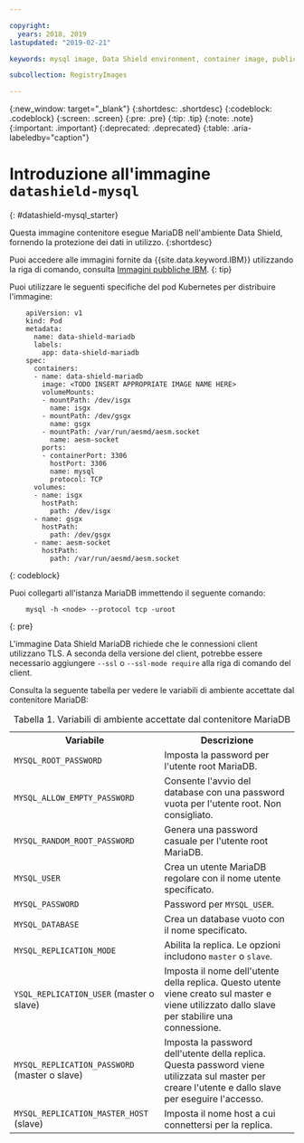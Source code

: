 ```yaml
---

copyright:
  years: 2018, 2019
lastupdated: "2019-02-21"

keywords: mysql image, Data Shield environment, container image, public image

subcollection: RegistryImages

---
```


{:new_window: target="_blank"}
{:shortdesc: .shortdesc}
{:codeblock: .codeblock}
{:screen: .screen}
{:pre: .pre}
{:tip: .tip}
{:note: .note}
{:important: .important}
{:deprecated: .deprecated}
{:table: .aria-labeledby="caption"}

# Introduzione all'immagine `datashield-mysql`
{: #datashield-mysql_starter}

Questa immagine contenitore esegue MariaDB nell'ambiente Data Shield, fornendo la protezione dei dati in utilizzo.
{:shortdesc}

Puoi accedere alle immagini fornite da {{site.data.keyword.IBM}} utilizzando la riga di comando, consulta [Immagini pubbliche IBM](/docs/services/Registry?topic=registry-public_images#public_images).
{: tip}

Puoi utilizzare le seguenti specifiche del pod Kubernetes per distribuire l'immagine:

```
    apiVersion: v1
    kind: Pod
    metadata:
      name: data-shield-mariadb
      labels:
        app: data-shield-mariadb
    spec:
      containers:
      - name: data-shield-mariadb
        image: <TODO INSERT APPROPRIATE IMAGE NAME HERE>
        volumeMounts:
        - mountPath: /dev/isgx
          name: isgx
        - mountPath: /dev/gsgx
          name: gsgx
        - mountPath: /var/run/aesmd/aesm.socket
          name: aesm-socket
        ports:
        - containerPort: 3306
          hostPort: 3306
          name: mysql
          protocol: TCP
      volumes:
      - name: isgx
        hostPath:
          path: /dev/isgx
      - name: gsgx
        hostPath:
          path: /dev/gsgx
      - name: aesm-socket
        hostPath:
          path: /var/run/aesmd/aesm.socket
```
{: codeblock}

Puoi collegarti all'istanza MariaDB immettendo il seguente comando:

```
    mysql -h <node> --protocol tcp -uroot
```
{: pre}

L'immagine Data Shield MariaDB richiede che le connessioni client utilizzano TLS. A seconda della versione del client, potrebbe essere necessario aggiungere `--ssl` o `--ssl-mode require` alla riga di comando del client.

Consulta la seguente tabella per vedere le variabili di ambiente accettate dal contenitore MariaDB:

<table>
<caption>Tabella 1. Variabili di ambiente accettate dal contenitore MariaDB</caption>
  <tr>
    <th>Variabile</th>
    <th>Descrizione</th>
  </tr>
  <tr>
    <td><code>MYSQL_ROOT_PASSWORD</code></td>
    <td>Imposta la password per l'utente root MariaDB.</td>
  </tr>
  <tr>
    <td><code>MYSQL_ALLOW_EMPTY_PASSWORD</code></td>
    <td>Consente l'avvio del database con una password vuota per l'utente root. Non consigliato.</td>
  </tr>
  <tr>
    <td><code>MYSQL_RANDOM_ROOT_PASSWORD</code></td>
    <td>Genera una password casuale per l'utente root MariaDB.</td>
  </tr>
  <tr>
    <td><code>MYSQL_USER</code></td>
    <td>Crea un utente MariaDB regolare con il nome utente specificato.</td>
  </tr>
  <tr>
    <td><code>MYSQL_PASSWORD</code></td>
    <td>Password per <code>MYSQL_USER</code>.</td>
  </tr>
  <tr>
    <td><code>MYSQL_DATABASE</code></td>
    <td>Crea un database vuoto con il nome specificato.</td>
  </tr>
  <tr>
    <td><code>MYSQL_REPLICATION_MODE</code></td>
    <td>Abilita la replica. Le opzioni includono <code>master</code> o <code>slave</code>.</td>
  </tr>
  <tr>
    <td><code>YSQL_REPLICATION_USER</code> (master o slave)</td>
    <td>Imposta il nome dell'utente della replica. Questo utente viene creato sul master e viene utilizzato dallo slave per stabilire una connessione.</td>
  </tr>
  <tr>
    <td><code>MYSQL_REPLICATION_PASSWORD</code> (master o slave)</td>
    <td>Imposta la password dell'utente della replica. Questa password viene utilizzata sul master per creare l'utente e dallo slave per eseguire l'accesso.</td>
  </tr>
  <tr>
    <td><code>MYSQL_REPLICATION_MASTER_HOST</code> (slave)</td>
    <td>Imposta il nome host a cui connettersi per la replica.</td>
  </tr>
</table>
